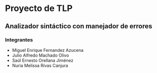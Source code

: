 # Proyecto de TLP
## Analizador sintáctico con manejador de errores
### Integrantes
<ul>
  <li>Miguel Enrique Fernandez Azucena</li>
  <li>Julio Alfredo Machado Olivo</li>
  <li>Saúl Ernesto Orellana Jiménez</li>
  <li>Nuria Melissa Rivas Canjura</li>
  <liMiguel Ernesto Rivas Serrano</li>
</ul>
